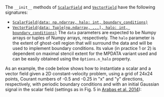 The ``__init__`` methods of
[``ScalarField``](https://open-atmos.github.io/PyMPDATA/PyMPDATA/scalar_field.html)
and [``VectorField``](https://open-atmos.github.io/PyMPDATA/PyMPDATA/vector_field.html)
have the following signatures:
- [``ScalarField(data: np.ndarray, halo: int, boundary_conditions)``](https://github.com/open-atmos/PyMPDATA/blob/main/PyMPDATA/scalar_field.py)
- [``VectorField(data: Tuple[np.ndarray, ...], halo: int, boundary_conditions)``](https://github.com/open-atmos/PyMPDATA/blob/main/PyMPDATA/vector_field.py)
The ``data`` parameters are expected to be Numpy arrays or tuples of Numpy arrays, respectively.
The ``halo`` parameter is the extent of ghost-cell region that will surround the
data and will be used to implement boundary conditions. 
Its value (in practice 1 or 2) is
dependent on maximal stencil extent for the MPDATA variant used and
can be easily obtained using the ``Options.n_halo`` property.

As an example, the code below shows how to instantiate a scalar
and a vector field given a 2D constant-velocity problem,
using a grid of 24x24 points, Courant numbers of -0.5 and -0.25
in "x" and "y" directions, respectively, with periodic boundary 
conditions and with an initial Gaussian signal in the scalar field
(settings as in Fig.&nbsp;5 in [Arabas et al. 2014](https://doi.org/10.3233/SPR-140379)):